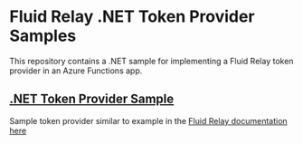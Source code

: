 # Fluid Relay .NET Token Provider Samples 

This repository contains a .NET sample for implementing a Fluid Relay token provider in an Azure Functions app.

## [.NET Token Provider Sample](/dotnet-tokenprovider-functionsapp)
Sample token provider similar to example in the [Fluid Relay documentation here](https://learn.microsoft.com/en-us/azure/azure-fluid-relay/how-tos/azure-function-token-provider)
